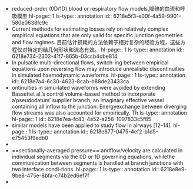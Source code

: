 - reduced-order (0D/1D) blood or respiratory flow models,降维的血流和呼吸模型
  hl-page:: 1
  ls-type:: annotation
  id:: 6218e5f3-e00f-4a59-9901-580e0638fc9c
- Current methods for estimating losses rely on relatively complex empirical equations that are only valid for specific junction geometries and flow regimes. 目前估计损耗的方法依赖于相对复杂的经验方程，这些方程仅对特定的结几何形状和流态有效。
  hl-page:: 1
  ls-type:: annotation
  id:: 6218e734-2302-41f7-865b-03ccb4dbe814
- In pulsatile multi-directional flows, switch-ing between empirical equations upon reversing flow may introduce unrealistic discontinuities in simulated haemodynamic waveforms.
  hl-page:: 1
  ls-type:: annotation
  id:: 6218e7a4-6c30-4623-8cab-b88de23433ca
- ontinuities in simu-lated waveforms were avoided by extending Bassettet al.’s control volume-based method to incorporate a‘pseudodatum’ supplier branch, an imaginary effective vessel containing all inflow to the junction. Energyexchange between diverging flow streams was also accounted for empirically. Th
  ls-type:: annotation
  hl-page:: 1
  id:: 6218e7ea-fc43-4a52-a258-1097833c5f85
- similar models have been applied to study flow in airways [12–14].
  hl-page:: 1
  ls-type:: annotation
  id:: 6218e877-0475-4ef2-b1d5-e75453f9edb0
-
- ==sectionally-averaged pressure== andflow/velocity are calculated in individual segments via the 0D or 1D governing equations, whilethe communication between segments is handled at branch junctions with two interface condi-tions.
  hl-page:: 1
  ls-type:: annotation
  id:: 6218e8e9-9be8-475e-8bfa-c74b2ed6ef7f
-